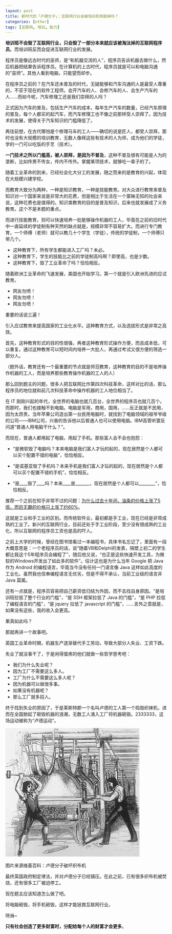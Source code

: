 ```yaml
---
layout: post
title: 新时代的「卢德分子」：互联网行业会被培训机构毁掉吗？
categories: [other]
tags: [互联网, 培训, 能力]
---
```


**培训班不会毁了互联网行业，只会毁了一部分本来就应该被淘汰掉的互联网程序员**。而培训班反而会促进互联网行业的发展。

程序员是像远古时代的巫师，是“和机器交流的人”，程序员告诉机器去做什么，然后机器把结果告诉程序员。在计算机的上古时代，程序员就是可以和电脑沟通的“巫师”。其他人看到电脑，只能望而却步。

在程序员之前的？在汽车还未普及的时代，无疑能够和汽车沟通的人是最受人尊重的，不亚于现在的软件工程师。会开汽车的人、会修汽车的人、会生产汽车的人……而如今呢，汽车修理工还是我们崇拜的人吗？

正式因为汽车的普及，包括生产汽车的成本，每年生产汽车的数量，已经汽车原理的普及，每个人都买的起汽车，而汽车修理工也不像之前那样受人崇拜了。因为技术的发展，使得关于汽车知识的门槛降低了。

再往前想，在古代哪怕是个修理马车的工人——确切的说是匠人，都受人崇拜，那时也没有大规模的培训教育，无数人像拜这些有技术的人为师，成为他们的学徒，学的一门可以吃饭的手艺（技术）。

**一门技术之所以门槛高，被人崇拜，是因为不普及**，这种不普及很有可能是人为的垄断，比如传男不传女，传内不传外。掌握某项技术，就够吃一辈子的了。

随着工业革命的到来，已经社会化大分工的发展，随之而来的是教育的兴起，体现在大规模兴建学校。

而教育大致分为两种，一种是知识教育，一种是技能教育。对大众进行教育来普及知识对一个国家来说是非常大的花费，但是相比于生活在一个蒙昧无知的社会来说，这种花费也是值得的。知识类教育的目的是普及知识，后来也就发展成了义务教育。这个不是本题的重点。

而进行技能教育，则可以快速培养一批能够操作机器的工人，毕竟在之前的旧时代中一直延续的学徒制有种天然的缺点就是，规模非常不容易扩大。而进行专门教育，一个师傅（老师）就可以教几十个学生（学徒），传统的学徒制，一个师傅只带几个。

- 这种教育下，所有学生都能进入工厂吗？未必。
- 这种教育下，学生的技能比之前的学徒制高吗啊？即使高，也是少数。
- 这种教育下，毁了工业革命了吗？恰恰相反。

随着欧洲工业革命的飞速发展，美国也开始学习。第一个就是引入欧洲先进的应试教育。

- 网友勿喷！
- 网友勿喷！
- 网友勿喷！

重要的话说三遍！

引入应试教育来提高国家的工业化水平。这种教育方式，以及选拔形式是非常之高效。

首先，这种教育形式的目的性很强，再者这种教育形式操作方便，而且成本低，可以重复。通过这种教育可以短时间内培养一大批人，再通过考试又很方便的筛选一部分人。

（题外话，教育还有一个最重要的节点就是师范教育，这种教育的目的不是培养操作机器的工人，而是培养那些教育操作机器的工人的人）

那么回到题主的问题，很多人把互联网比作第四次科技革命，这样对比的话，那么程序员的地位就和前几次科技革命中操作机器的工人地位相当了。

在 IT 刚刚兴起的年代，全世界的电脑也就几百台，全世界的程序员也就几百个。而那时，我们也接触不到电脑。电脑是军用，商用，国用，……反正就是不民用，因为太昂贵。当年苹果公司造出第一台民用电脑时，就找到了电脑领域的祖爷爷级的公司——IBM公司，兴奋的告诉他以后普通人也可以使用电脑。IBM高管听罢反问道“普通人用电脑干什么？”。

而现在，普通人都用起了电脑，用起了手机。那些富人会不会也抱怨：

- “是微软毁了电脑吗？本来电脑是我们富人才玩的起的，现在居然是个人都可以买个配置不错的电脑”，恰恰相反。

- “是诺基亚毁了手机吗？本来手机是我们富人才玩的起的，现在居然是个人都可以买个配置不错的手机”，恰恰相反。

- “是____毁了____吗？本来____是_______，现在居然是个人都可以________”，恰恰相反。

推荐一个之前在知乎非常不过的问题：[为什么过去十年间，油条的价格上涨了5倍，而巨无霸的价格只上涨了约60%](https://www.zhihu.com/question/28558978)。

这就是工业和手工业的区别。而传统软件业，最初都是手工业，现在已经是非常成熟的工业了。新兴的互联网行业，目前还处于手工业阶段，至少没有很成熟的工业化，所以互联网的程序员工资也是高的吓人。

之前上大学的时候，曾经在图书馆看过一本编程书，具体书名忘记了，里面有一段大概意思是：一个老程序员的话，说“随着VB和Delphi的发表，隔壁上初二的学生都比我这个5年程序员会编程了”，随后他又说，“也正是这些快速开发工具，为微软的Windows开发出了如此多的软件”。估计这也是为什么当年 Google 把 Java 作为 Android 的编程语言，毕竟当今没有任何一门语言像 Java 这样如此高度的工业化。虽然我也信奉编程语言无优劣，但是不得不承认，当前工业级的语言非 Java 莫属。

还有一点就是，程序员容易把自己薪资低归结为外因，而不去找自身原因。“是培训班拉低了整个行业的门槛”，“是 SSH 框架拉低了 Java 的门槛”，“是 PHP 拉低了编程语言的门槛”，“是 jquery 拉低了 javascript 的门槛”，……言外之意就是，如果没有这些，我的收入会更高。

果真如此吗？

那就再讲一个故事吧。

英国工业革命时期，机器生产逐渐替代手工劳动，导致大部分人失业、工资下跌。

失业了就没事干了，于是闲得蛋疼的他们就做一些哲学思考吧：

- 我们为什么失业呢？
- 因为工厂不需要这么多人。
- 工厂为什么不需要这么多人呢？
- 因为机器可以做很多事。
- 如果没有机器呢？
- 那么工厂就多招人。

终于找到失业的原因了，于是莱斯特郡一个名叫卢德的工人第一个捣毁织袜机，进而在全国掀起了砸毁机器的浪潮，无数工人涌入工厂将机器砸毁。2333333，这场运动被称为“卢德运动”。

![](/assets/images/luddites-in-internet-age.jpg)

图片来源维基百科：卢德分子破坏织布机

最终英国政府制定律法，并对卢德分子已经镇压。在此之前，已有很多织布机被焚烧，还有很多工厂被迫停工。

现在题主应该知道怎么做了吧。

将电脑砸毁，将手机砸毁，这样才能拯救互联网行业。

咣~~当~~~

**只有社会创造了更多财富时，分配给每个人的财富才会更多**。